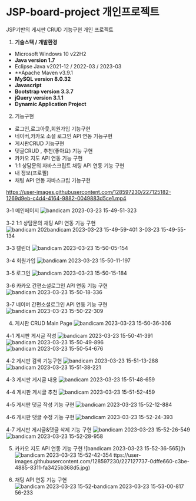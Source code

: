 # JSP-board-project 개인프로젝트 
JSP기반의 게시판 CRUD 기능구현 개인 프로젝트 

1. **기술스택 / 개발환경**
- Microsoft Windows 10 v22H2
- **Java version 1.7**
- Eclipse Java v2021-12 / 2022-03 / 2023-03
- **Apache Maven v3.9.1
- **MySQL version 8.0.32**
- **Javascript**
- **Bootstrap version 3.3.7**
- **jQuery version 3.1.1**
- **Dynamic Application Project**

2. 기능구현
- 로그인,로그아웃,회원가입 기능구현 
- 네이버,카카오 소셜 로그인 API 연동 기능구현 
- 게시판CRUD 기능구현
- 댓글CRUD , 추천(좋아요) 기능 구현 
- 카카오 지도 API 연동 기능 구현 
- 1:1 상담문의 자바스크립트 채팅 API 연동 기능 구현 
- 내 정보(프로필) 
- 채팅 API 연동 자바스크립 기능구현 




https://user-images.githubusercontent.com/128597230/227125182-1269d9eb-c4d4-4164-9882-0049883d5ce1.mp4





3-1 메인페이지 
![bandicam 2023-03-23 15-49-51-323](https://user-images.githubusercontent.com/128597230/227126070-6a5ca7a3-f5ae-4094-a557-4d5e4b8590b7.jpg)



3-2 1:1 상담문의 채팅 API 연동 기능 구현 
![bandicam 202![bandicam 2023-03-23 15-49-59-401](https://user-images.githubusercontent.com/128597230/227126258-966b6272-7e67-4bfe-b230-0bbbcf842331.jpg)
3-03-23 15-49-55-134](https://user-images.githubusercontent.com/128597230/227126236-fb278948-0255-4be6-bb9e-885d434ccf08.jpg)



3-3 캘린더 
![bandicam 2023-03-23 15-50-05-154](https://user-images.githubusercontent.com/128597230/227126351-2e4c169b-ece5-4ace-af18-7699725cf20c.jpg)



3-4 회원가입
![bandicam 2023-03-23 15-50-11-197](https://user-images.githubusercontent.com/128597230/227126414-c4db577f-e62e-48d3-b074-c2a3503c095d.jpg)
 
 
 
3-5 로그인
![bandicam 2023-03-23 15-50-15-184](https://user-images.githubusercontent.com/128597230/227126502-df4cb3f2-3e4e-454c-8a19-3e07c6956cd0.jpg)



3-6 카카오 간편소셜로그인 API 연동 기능 구현
![bandicam 2023-03-23 15-50-18-336](https://user-images.githubusercontent.com/128597230/227126571-738ed7f1-3c4b-4831-b426-c5ab9182a93c.jpg)



3-7 네이버 간편소셜로그인 API 연동 기능 구현
![bandicam 2023-03-23 15-50-22-309](https://user-images.githubusercontent.com/128597230/227126690-f69bc03f-7fec-45be-b428-a934f51bd697.jpg)




4. 게시판 CRUD Main Page
![bandicam 2023-03-23 15-50-36-306](https://user-images.githubusercontent.com/128597230/227126863-9b1ea911-a7e8-43e9-bd69-68025b0f1a45.jpg)



4-1 게시판 게시글 작성
![bandicam 2023-03-23 15-50-41-391](https://user-images.githubusercontent.com/128597230/227126923-ccee069e-9a6d-4057-97b9-8b9e19aae0c2.jpg)
![bandicam 2023-03-23 15-50-49-896](https://user-images.githubusercontent.com/128597230/227126987-f11db869-43ae-492f-bda8-fec12696a181.jpg)
![bandicam 2023-03-23 15-50-54-676](https://user-images.githubusercontent.com/128597230/227127041-812501be-f46c-40e6-9b75-174725ece5c0.jpg)



4-2 게시판 검색 기능구현
![bandicam 2023-03-23 15-51-13-288](https://user-images.githubusercontent.com/128597230/227127124-816892a4-e404-4763-bc5f-01da3ad6bf40.jpg)
![bandicam 2023-03-23 15-51-38-221](https://user-images.githubusercontent.com/128597230/227127137-dc14fe39-70b8-4e83-9795-4b3f56220d6e.jpg)



4-3 게시판 게시글 내용
![bandicam 2023-03-23 15-51-48-659](https://user-images.githubusercontent.com/128597230/227127254-c2c43185-1180-40dc-a28f-501e6637262a.jpg)



4-4 게시판 게시글 추천
![bandicam 2023-03-23 15-51-52-459](https://user-images.githubusercontent.com/128597230/227127356-8f50b1e1-30c7-4fbb-9afe-3d8b2e29a939.jpg)



4-5 게시판 댓글 작성 기능 구현
![bandicam 2023-03-23 15-52-12-884](https://user-images.githubusercontent.com/128597230/227127425-ce5eee88-ef1e-4446-9cd7-308549c1c669.jpg)



4-6 게시판 댓글 수정 기능 구현
![bandicam 2023-03-23 15-52-24-393](https://user-images.githubusercontent.com/128597230/227127527-dbb5ed64-53ba-492a-9e97-195c70ee20e6.jpg)



4-7 게시판 게시글&댓글 삭제 기능 구현
![bandicam 2023-03-23 15-52-26-549](https://user-images.githubusercontent.com/128597230/227127652-5c0bdbc5-0c3a-427a-9bb0-33cefeadef0c.jpg)
![bandicam 2023-03-23 15-52-28-958](https://user-images.githubusercontent.com/128597230/227127655-364622e9-8ef9-46be-91a9-fecfd4ebda49.jpg)



5. 카카오 지도 API 연동 기능 구현 
![bandicam 2023-03-23 15-52-36-565](h![bandicam 2023-03-23 15-52-42-354](https://user-images.githubusercontent.com/128597230/227127753-996cf0a3-d80f-4ba5-ae70-42bccba6d3b4.jpg)
ttps://user-images.githubusercontent.com/128597230/227127737-0dffe660-c3be-4885-8311-fa3425b368d5.jpg)



6. 채팅 API 연동 기능 구현 
![bandicam 2023-03-23 15-52-![bandicam 2023-03-23 15-53-00-817](https://user-images.githubusercontent.com/128597230/227127842-afc46114-af36-4ae6-adb3-93f833a4b752.jpg)
56-233](https://user-images.githubusercontent.com/128597230/227127837-9cabc235-b6e7-4fcb-b733-d77b8cbb0f02.jpg)
